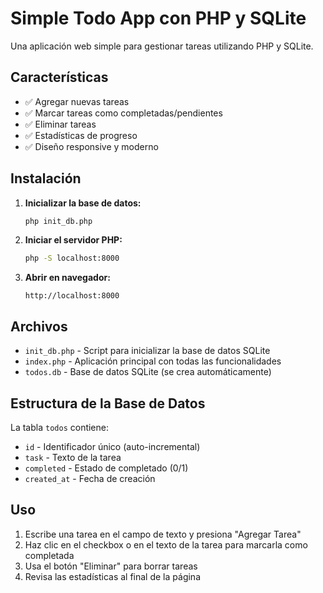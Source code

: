 # Simple Todo App con PHP y SQLite

Una aplicación web simple para gestionar tareas utilizando PHP y SQLite.

## Características

- ✅ Agregar nuevas tareas
- ✅ Marcar tareas como completadas/pendientes
- ✅ Eliminar tareas
- ✅ Estadísticas de progreso
- ✅ Diseño responsive y moderno

## Instalación

1. **Inicializar la base de datos:**
   ```bash
   php init_db.php
   ```

2. **Iniciar el servidor PHP:**
   ```bash
   php -S localhost:8000
   ```

3. **Abrir en navegador:**
   ```
   http://localhost:8000
   ```

## Archivos

- `init_db.php` - Script para inicializar la base de datos SQLite
- `index.php` - Aplicación principal con todas las funcionalidades
- `todos.db` - Base de datos SQLite (se crea automáticamente)

## Estructura de la Base de Datos

La tabla `todos` contiene:
- `id` - Identificador único (auto-incremental)
- `task` - Texto de la tarea
- `completed` - Estado de completado (0/1)
- `created_at` - Fecha de creación

## Uso

1. Escribe una tarea en el campo de texto y presiona "Agregar Tarea"
2. Haz clic en el checkbox o en el texto de la tarea para marcarla como completada
3. Usa el botón "Eliminar" para borrar tareas
4. Revisa las estadísticas al final de la página